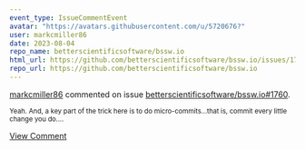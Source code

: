 ```yaml
---
event_type: IssueCommentEvent
avatar: "https://avatars.githubusercontent.com/u/5720676?"
user: markcmiller86
date: 2023-08-04
repo_name: betterscientificsoftware/bssw.io
html_url: https://github.com/betterscientificsoftware/bssw.io/issues/1760
repo_url: https://github.com/betterscientificsoftware/bssw.io
---
```


<a href='https://github.com/markcmiller86' target='_blank'>markcmiller86</a> commented on issue <a href='https://github.com/betterscientificsoftware/bssw.io/issues/1760' target='_blank'>betterscientificsoftware/bssw.io#1760</a>.

<small>Yeah. And, a key part of the trick here is to do micro-commits...that is, commit every little change you do....</small>

<a href='https://github.com/betterscientificsoftware/bssw.io/issues/1760' target='_blank'>View Comment</a>